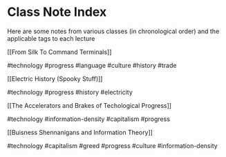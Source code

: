 # Class Note Index

Here are some notes from various classes (in chronological order) 
and the applicable tags to each lecture

[[From Silk To Command Terminals]]

 #technology #progress #language  #culture #history #trade

[[Electric History (Spooky Stuff)]]

 #technology #progress #history #electricity

[[The Accelerators and Brakes of Techological Progress]]

 #technology #information-density #capitalism #progress 

[[Buisness Shennanigans and Information Theory]]

 #technology #capitalism #greed #progress #culture #information-density 